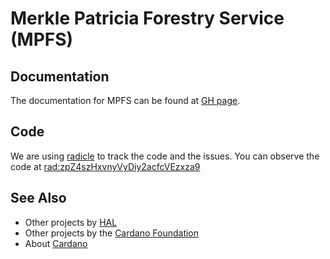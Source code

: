 # Merkle Patricia Forestry Service (MPFS)

## Documentation

The documentation for MPFS can be found at [GH page](https://cardano-foundation.github.io/mpfs/).

## Code

We are using [radicle](https://radicle.xyz/) to track the code and the issues.
You can observe the code at
[rad:zpZ4szHxvnyVyDiy2acfcVEzxza9](https://app.radicle.xyz/nodes/seed.radicle.garden/rad:zpZ4szHxvnyVyDiy2acfcVEzxza9)

## See Also

- Other projects by [HAL][HAL]
- Other projects by the [Cardano Foundation][CF]
- About [Cardano][Cardano]

[HAL]: https://github.com/cardano-foundation/hal
[CF]: https://github.com/cardano-foundation
[Cardano]: https://cardano.org/

